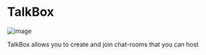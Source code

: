 # TalkBox

![image](https://github.com/user-attachments/assets/a2d7406a-6ed8-4ac6-aa4e-5265bddfad67)

TalkBox allows you to create and join chat-rooms that you can host
